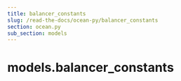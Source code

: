 ```yaml
---
title: balancer_constants
slug: /read-the-docs/ocean-py/balancer_constants
section: ocean.py
sub_section: models
---
```

<a name="models.balancer_constants"></a>
# models.balancer\_constants

